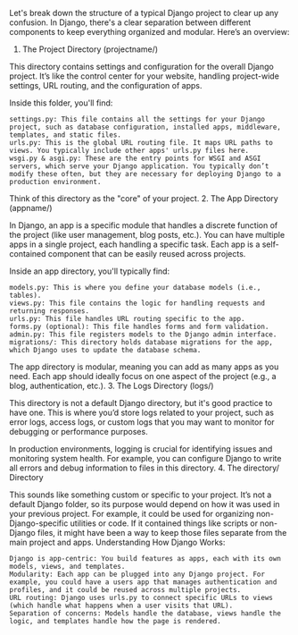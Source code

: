 Let's break down the structure of a typical Django project to clear up any confusion. In Django, there's a clear separation between different components to keep everything organized and modular. Here’s an overview:
1. The Project Directory (projectname/)

This directory contains settings and configuration for the overall Django project. It’s like the control center for your website, handling project-wide settings, URL routing, and the configuration of apps.

Inside this folder, you'll find:

    settings.py: This file contains all the settings for your Django project, such as database configuration, installed apps, middleware, templates, and static files.
    urls.py: This is the global URL routing file. It maps URL paths to views. You typically include other apps' urls.py files here.
    wsgi.py & asgi.py: These are the entry points for WSGI and ASGI servers, which serve your Django application. You typically don’t modify these often, but they are necessary for deploying Django to a production environment.

Think of this directory as the "core" of your project.
2. The App Directory (appname/)

In Django, an app is a specific module that handles a discrete function of the project (like user management, blog posts, etc.). You can have multiple apps in a single project, each handling a specific task. Each app is a self-contained component that can be easily reused across projects.

Inside an app directory, you'll typically find:

    models.py: This is where you define your database models (i.e., tables).
    views.py: This file contains the logic for handling requests and returning responses.
    urls.py: This file handles URL routing specific to the app.
    forms.py (optional): This file handles forms and form validation.
    admin.py: This file registers models to the Django admin interface.
    migrations/: This directory holds database migrations for the app, which Django uses to update the database schema.

The app directory is modular, meaning you can add as many apps as you need. Each app should ideally focus on one aspect of the project (e.g., a blog, authentication, etc.).
3. The Logs Directory (logs/)

This directory is not a default Django directory, but it's good practice to have one. This is where you’d store logs related to your project, such as error logs, access logs, or custom logs that you may want to monitor for debugging or performance purposes.

In production environments, logging is crucial for identifying issues and monitoring system health. For example, you can configure Django to write all errors and debug information to files in this directory.
4. The directory/ Directory

This sounds like something custom or specific to your project. It’s not a default Django folder, so its purpose would depend on how it was used in your previous project. For example, it could be used for organizing non-Django-specific utilities or code. If it contained things like scripts or non-Django files, it might have been a way to keep those files separate from the main project and apps.
Understanding How Django Works:

    Django is app-centric: You build features as apps, each with its own models, views, and templates.
    Modularity: Each app can be plugged into any Django project. For example, you could have a users app that manages authentication and profiles, and it could be reused across multiple projects.
    URL routing: Django uses urls.py to connect specific URLs to views (which handle what happens when a user visits that URL).
    Separation of concerns: Models handle the database, views handle the logic, and templates handle how the page is rendered.
